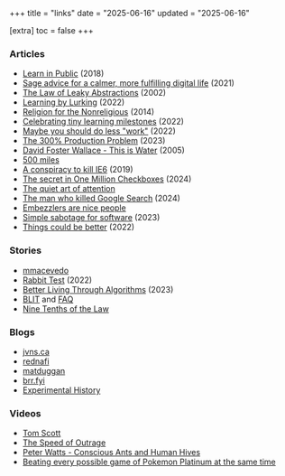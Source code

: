+++
title = "links"
date = "2025-06-16"
updated = "2025-06-16"

[extra]
toc = false
+++

### Articles
- [Learn in Public](https://www.swyx.io/learn-in-public) (2018)
- [Sage advice for a calmer, more fulfilling digital life](https://datagubbe.se/sage/) (2021)
- [The Law of Leaky Abstractions](https://www.joelonsoftware.com/2002/11/11/the-law-of-leaky-abstractions/) (2002)
- [Learning by Lurking](https://www.netmeister.org/blog/learning-by-lurking.html) (2022)
- [Religion for the Nonreligious](https://waitbutwhy.com/2014/10/religion-for-the-nonreligious.html) (2014)
- [Celebrating tiny learning milestones](https://jvns.ca/blog/2022/03/13/celebrate-tiny-learning-milestones/) (2022)
- [Maybe you should do less "work"](https://www.johnwhiles.com/posts/work) (2022)
- [The 300% Production Problem](https://leebriggs.co.uk/blog/2023/09/28/300_percent_problem) (2023)
- [David Foster Wallace - This is Water](https://fs.blog/david-foster-wallace-this-is-water/) (2005)
- [500 miles](https://web.mit.edu/jemorris/humor/500-miles)
- [A conspiracy to kill IE6](https://blog.chriszacharias.com/a-conspiracy-to-kill-ie6) (2019)
- [The secret in One Million Checkboxes](https://eieio.games/essays/the-secret-in-one-million-checkboxes/) (2024)
- [The quiet art of attention](https://billwear.github.io/art-of-attention.html)
- [The man who killed Google Search](https://www.wheresyoured.at/the-men-who-killed-google/) (2024)
- [Embezzlers are nice people](https://www.stimmel-law.com/en/articles/story-1-embezzlers-are-nice-people)
- [Simple sabotage for software](https://erikbern.com/2023/12/13/simple-sabotage-for-software.html) (2023)
- [Things could be better](https://www.experimental-history.com/p/things-could-be-better) (2022)

### Stories

- [mmacevedo](https://qntm.org/mmacevedo)
- [Rabbit Test](https://www.uncannymagazine.com/article/rabbit-test/) (2022)
- [Better Living Through Algorithms](https://clarkesworldmagazine.com/kritzer_05_23/) (2023)
- [BLIT](https://www.infinityplus.co.uk/stories/blit.htm) and [FAQ](https://ansible.uk/writing/c-b-faq.html)
- [Nine Tenths of the Law](https://www.beneath-ceaseless-skies.com/stories/nine-tenths-of-the-law/)

### Blogs

- [jvns.ca](https://jvns.ca/)
- [rednafi](https://rednafi.com/about/)
- [matduggan](https://matduggan.com/)
- [brr.fyi](https://brr.fyi/)
- [Experimental History](https://www.experimental-history.com)

### Videos

- [Tom Scott](https://www.youtube.com/@TomScottGo)
- [The Speed of Outrage](https://www.youtube.com/watch?v=jE2PP7EowdM)
- [Peter Watts - Conscious Ants and Human Hives](https://www.youtube.com/watch?v=v4uwaw_5Q3I)
- [Beating every possible game of Pokemon Platinum at the same time](https://www.youtube.com/watch?v=jNMWkD5VsZ8)
